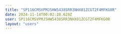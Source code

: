 ```yaml
---
title: "SP116CMSVPMJ5HW5438SRR3NHX01ZCGT2F4MFKG0R"
date: 2024-11-14T00:02:28.628Z
user: SP116CMSVPMJ5HW5438SRR3NHX01ZCGT2F4MFKG0R
layout: "users"
---
```

    